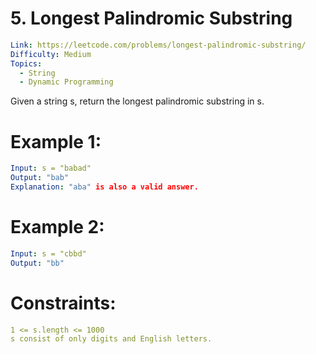 # 5. Longest Palindromic Substring

```yaml
Link: https://leetcode.com/problems/longest-palindromic-substring/
Difficulty: Medium
Topics:
  - String
  - Dynamic Programming
```

Given a string s, return the longest palindromic substring in s.

# Example 1:

```yaml
Input: s = "babad"
Output: "bab"
Explanation: "aba" is also a valid answer.
```

# Example 2:

```yaml
Input: s = "cbbd"
Output: "bb"
```

# Constraints:

```yaml
1 <= s.length <= 1000
s consist of only digits and English letters.
```

